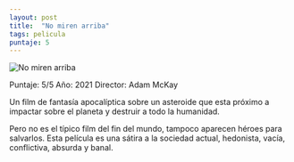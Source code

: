 ```yaml
---
layout: post
title:  "No miren arriba"
tags: pelicula
puntaje: 5
---
```




![No miren arriba](https://encrypted-tbn1.gstatic.com/images?q=tbn:ANd9GcR1k8lyh-hGMTv2uV2pn7uwFzK4VEtvdXSSBgX9mHkg05wHYc7z)

Puntaje: 5/5 
Año: 2021
Director: Adam McKay

Un film de fantasía apocalíptica sobre un asteroide que esta próximo a impactar sobre el planeta y destruir a todo la humanidad. 

Pero no es el típico film del fin del mundo, tampoco aparecen héroes para salvarlos. Esta película es una sátira a la sociedad actual, hedonista, vacía, conflictiva, absurda y banal.
